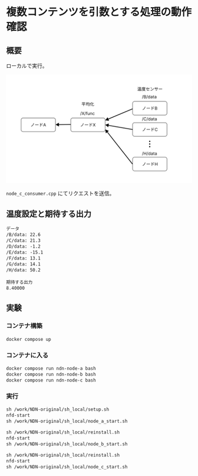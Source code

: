 # 複数コンテンツを引数とする処理の動作確認

## 概要

ローカルで実行。

![Alt text](resources/image_check_multiple_content.png)

`node_c_consumer.cpp` にてリクエストを送信。

## 温度設定と期待する出力

```
データ
/B/data: 22.6
/C/data: 21.3
/D/data: -1.2
/E/data: -15.1
/F/data: 13.1
/G/data: 14.1
/H/data: 50.2

期待する出力
8.40000
```

## 実験

### コンテナ構築

```
docker compose up
```

### コンテナに入る
```
docker compose run ndn-node-a bash
docker compose run ndn-node-b bash
docker compose run ndn-node-c bash
```

### 実行

```node-a
sh /work/NDN-original/sh_local/setup.sh
nfd-start
sh /work/NDN-original/sh_local/node_a_start.sh
```

```node-b
sh /work/NDN-original/sh_local/reinstall.sh
nfd-start
sh /work/NDN-original/sh_local/node_b_start.sh
```

```node-c
sh /work/NDN-original/sh_local/reinstall.sh
nfd-start
sh /work/NDN-original/sh_local/node_c_start.sh
```